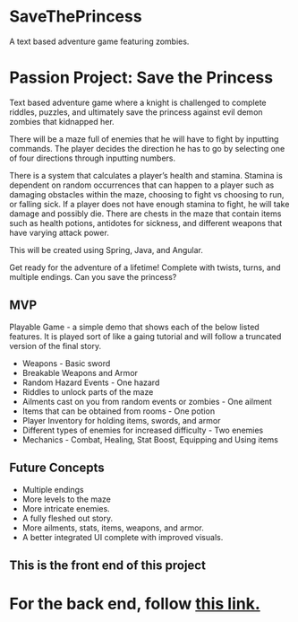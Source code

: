 # SaveThePrincess
A text based adventure game featuring zombies.
# Passion Project: Save the Princess

Text based adventure game where a knight is challenged to complete riddles, puzzles, and ultimately save the princess against evil demon zombies that kidnapped her. 

There will be a maze full of enemies that he will have to fight by inputting commands. The player decides the direction he has to go by selecting one of four directions through inputting numbers.

There is a system that calculates a player’s health and stamina. Stamina is dependent on random occurrences that can happen to a player such as damaging obstacles within the maze, choosing to fight vs choosing to run, or falling sick. If a player does not have enough stamina to fight, he will take damage and possibly die. There are chests in the maze that contain items such as health potions, antidotes for sickness, and different weapons that have varying attack power. 

This will be created using Spring, Java, and Angular. 

Get ready for the adventure of a lifetime! Complete with twists, turns, and multiple endings. Can you save the princess? 

## MVP
Playable Game - a simple demo that shows each of the below listed features. It is played sort of like a gaing tutorial and will follow a truncated version of the final story.
* Weapons - Basic sword
* Breakable Weapons and Armor
* Random Hazard Events - One hazard 
* Riddles to unlock parts of the maze
* Ailments cast on you from random events or zombies - One ailment
* Items that can be obtained from rooms - One potion
* Player Inventory for holding items, swords, and armor
* Different types of enemies for increased difficulty - Two enemies
* Mechanics - Combat, Healing, Stat Boost, Equipping and Using items
        
## Future Concepts
* Multiple endings
* More levels to the maze
* More intricate enemies.
* A fully fleshed out story.
* More ailments, stats, items, weapons, and armor.
* A better integrated UI complete with improved visuals.

## This is the front end of this project
# For the back end, follow [this link.](https://github.com/STP-8-2/FIX-Save-The-Princess.git)
